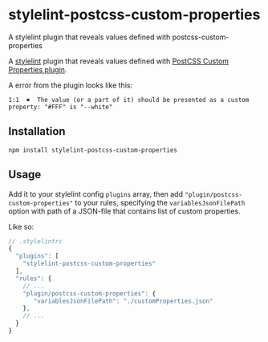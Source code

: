 # stylelint-postcss-custom-properties
A stylelint plugin that reveals values defined with postcss-custom-properties

A [stylelint](https://github.com/stylelint/stylelint) plugin that reveals values defined with [PostCSS Custom Properties plugin](https://github.com/postcss/postcss-custom-properties).

A error from the plugin looks like this:
```
1:1  ✖  The value (or a part of it) should be presented as a custom property: "#FFF" is "--white"
```

## Installation

```
npm install stylelint-postcss-custom-properties
```

## Usage

Add it to your stylelint config `plugins` array, then add `"plugin/postcss-custom-properties"` to your rules,
specifying the `variablesJsonFilePath` option with path of a JSON-file that contains list of custom properties.

Like so:

```js
// .stylelintrc
{
  "plugins": [
    "stylelint-postcss-custom-properties"
  ],
  "rules": {
    // ...
    "plugin/postcss-custom-properties": {
       "variablesJsonFilePath": "./customProperties.json"
    },
    // ...
  }
}
```
